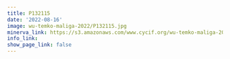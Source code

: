 ```yaml
---
title: P132115
date: '2022-08-16'
image: wu-temko-maliga-2022/P132115.jpg
minerva_link: https://s3.amazonaws.com/www.cycif.org/wu-temko-maliga-2022/P132115/index.html
info_link:
show_page_link: false
---
```

